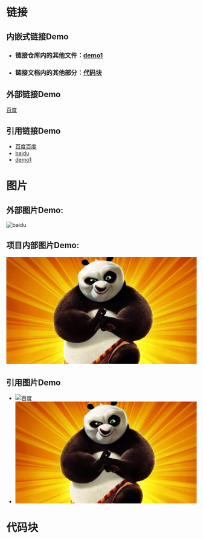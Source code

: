 # 链接

## 内嵌式链接Demo
- ### 链接仓库内的其他文件：[demo1](demo1.md)
- ### 链接文档内的其他部分：[代码块](demo2.md#代码块)

## 外部链接Demo
[百度](https://www.baidu.com)

## 引用链接Demo
- [百度百度][baidu]  
- [baidu]
- [demo1]
# 图片

## 外部图片Demo:
![baidu](https://www.baidu.com/img/PCtm_d9c8750bed0b3c7d089fa7d55720d6cf.png "百度图片")

## 项目内部图片Demo:
![Kung Fu panda](images/panda.jpg "功夫熊猫")

## 引用图片Demo
- ![百度][baidu]
- ![kung fu panda][Kung Fu panda]
# 代码块




<!-- 定义链接引用 -->
[baidu]:https://www.baidu.com
[demo1]:demo1.md

<!-- 定义图片引用 -->
[baidu]: https://www.baidu.com/img/PCtm_d9c8750bed0b3c7d089fa7d55720d6cf.png "百度图片"
[Kung Fu panda]: images/panda.jpg "功夫熊猫"